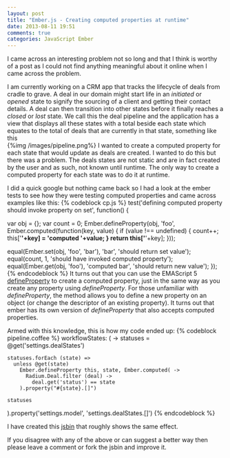 ```yaml
---
layout: post
title: "Ember.js - Creating computed properties at runtime"
date: 2013-08-11 19:51
comments: true
categories: JavaScript Ember
---
```

I came across an interesting problem not so long and that I think is worthy of a post as I could not find anything meaningful about it online when I came across the problem.

I am currently working on a CRM app that tracks the lifecycle of deals from cradle to grave.  A deal in our domain might start life in an *initiated* or *opened* state to signify the sourcing of a client and getting their contact details.  A deal can then transition into other states before it finally reaches a *closed* or *lost* state.  We call this the deal pipeline and the application has a view that displays all these states with a total beside each state which equates to the total of deals that are currently in that state, something like this
<br/>{%img /images/pipeline.png%}
I wanted to create a computed property for each state that would update as deals are created.  I wanted to do this but there was a problem.  The deals states are not static and are in fact created by the user and as such, not known until runtime.  The only way to create a computed property for each state was to do it at runtime.  

I did a quick google but nothing came back so I had a look at the ember tests to see how they were testing computed properties and came across examples like this:
{% codeblock cp.js %}
test('defining computed property should invoke property on set', function() {
 
  var obj = {};
  var count = 0;
  Ember.defineProperty(obj, 'foo', Ember.computed(function(key, value) {
    if (value !== undefined) {
      count++;
      this['__'+key] = 'computed '+value;
    }
    return this['__'+key];
  }));
 
  equal(Ember.set(obj, 'foo', 'bar'), 'bar', 'should return set value');
  equal(count, 1, 'should have invoked computed property');
  equal(Ember.get(obj, 'foo'), 'computed bar', 'should return new value');
});
{% endcodeblock %}
It turns out that you can use the EMAScript 5 <a href="https://developer.mozilla.org/en-US/docs/Web/JavaScript/Reference/Global_Objects/Object/defineProperty" target="_blank">defineProperty</a> to create a computed property, just in the same way as you create any property using *defineProperty*.  For those unfamiliar with *defineProperty*, the method allows you to define a new property on an object (or change the descriptor of an existing property).  It turns out that ember has its own version of *defineProperty* that also accepts computed properties.

Armed with this knowledge, this is how my code ended up:
{% codeblock pipeline.coffee %}
  workflowStates: ( ->
    statuses = @get('settings.dealStates')

    statuses.forEach (state) =>
      unless @get(state)
        Ember.defineProperty this, state, Ember.computed( ->
          Radium.Deal.filter (deal) ->
            deal.get('status') == state
        ).property("#{state}.[]")

    statuses
  ).property('settings.model', 'settings.dealStates.[]')
{% endcodeblock %}

I have created this <a href="http://jsbin.com/ilosel/16/edit" target="_blank">jsbin</a> that roughly shows the same effect.

If you disagree with any of the above or can suggest a better way then please leave a comment or fork the jsbin and improve it.	